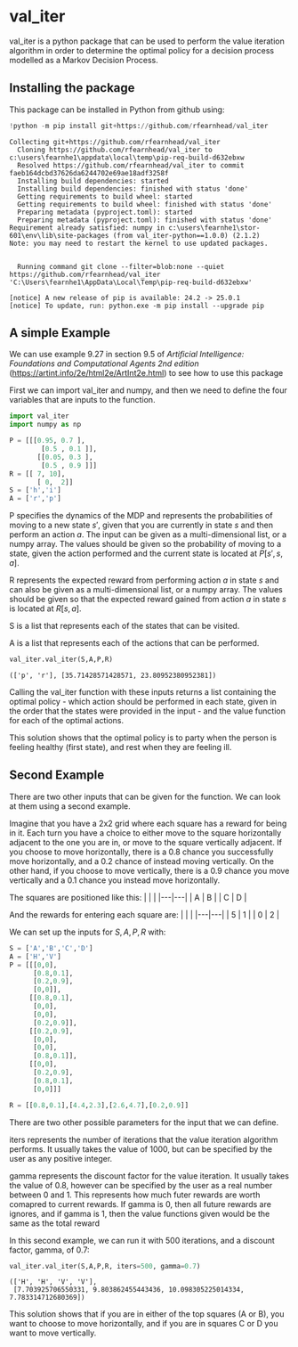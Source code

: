 # val_iter

val_iter is a python package that can be used to perform the value iteration algorithm in order to determine the optimal policy for a decision process modelled as a Markov Decision Process.

## Installing the package

This package can be installed in Python from github using:


```python
!python -m pip install git+https://github.com/rfearnhead/val_iter
```

    Collecting git+https://github.com/rfearnhead/val_iter
      Cloning https://github.com/rfearnhead/val_iter to c:\users\fearnhe1\appdata\local\temp\pip-req-build-d632ebxw
      Resolved https://github.com/rfearnhead/val_iter to commit faeb164dcbd37626da6244702e69ae18adf3258f
      Installing build dependencies: started
      Installing build dependencies: finished with status 'done'
      Getting requirements to build wheel: started
      Getting requirements to build wheel: finished with status 'done'
      Preparing metadata (pyproject.toml): started
      Preparing metadata (pyproject.toml): finished with status 'done'
    Requirement already satisfied: numpy in c:\users\fearnhe1\stor-601\env\lib\site-packages (from val_iter-python==1.0.0) (2.1.2)
    Note: you may need to restart the kernel to use updated packages.
    

      Running command git clone --filter=blob:none --quiet https://github.com/rfearnhead/val_iter 'C:\Users\fearnhe1\AppData\Local\Temp\pip-req-build-d632ebxw'
    
    [notice] A new release of pip is available: 24.2 -> 25.0.1
    [notice] To update, run: python.exe -m pip install --upgrade pip
    

## A simple Example

We can use example 9.27 in section 9.5 of *Artificial Intelligence: Foundations and Computational Agents 2nd edition* (https://artint.info/2e/html2e/ArtInt2e.html) to see how to use this package

First we can import val_iter and numpy, and then we need to define the four variables that are inputs to the function.


```python
import val_iter
import numpy as np

```


```python
P = [[[0.95, 0.7 ],
        [0.5 , 0.1 ]],
       [[0.05, 0.3 ],
        [0.5 , 0.9 ]]]  
R = [[ 7, 10],
       [ 0,  2]]
S = ['h','i']
A = ['r','p']

```

P specifies the dynamics of the MDP and represents the probabilities of moving to a new state $s'$, given that you are currently in state $s$ and then perform an action $a$. The input can be given as a multi-dimensional list, or a numpy array. The values should be given so the probability of moving to a state, given the action performed and the current state is located at $P[s',s,a]$.

R represents the expected reward from performing action $a$ in state $s$ and can also be given as a multi-dimensional list, or a numpy array. The values should be given so that the expected reward gained from action $a$ in state $s$ is located at $R[s,a].$

S is a list that represents each of the states that can be visited.

A is a list that represents each of the actions that can be performed.


```python
val_iter.val_iter(S,A,P,R)
```




    (['p', 'r'], [35.71428571428571, 23.80952380952381])



Calling the val_iter function with these inputs returns a list containing the optimal policy - which action should be performed in each state, given in the order that the states were provided in the input - and the value function for each of the optimal actions.

This solution shows that the optimal policy is to party when the person is feeling healthy (first state), and rest when they are feeling ill.

## Second Example

There are two other inputs that can be given for the function. We can look at them using a second example.

Imagine that you have a 2x2 grid where each square has a reward for being in it. Each turn you have a choice to either move to the square horizontally adjacent to the one you are in, or move to the square vertically adjacent. If you choose to move horizontally, there is a 0.8 chance you successfully move horizontally, and a 0.2 chance of instead moving vertically. On the other hand, if you choose to move vertically, there is a 0.9 chance you move vertically and a 0.1 chance you instead move horizontally.


The squares are positioned like this:
| | |
|---|---|
| A | B |
| C | D |


And the rewards for entering each square are:
| | |
|---|---|
| 5 | 1 |
| 0 | 2 |


We can set up the inputs for $S,A,P,R$ with:


```python
S = ['A','B','C','D']
A = ['H','V']
P = [[[0,0],
      [0.8,0.1],
      [0.2,0.9],
      [0,0]],
     [[0.8,0.1],
      [0,0],
      [0,0],
      [0.2,0.9]],
     [[0.2,0.9],
      [0,0],
      [0,0],
      [0.8,0.1]],
     [[0,0],
      [0.2,0.9],
      [0.8,0.1],
      [0,0]]]        

R = [[0.8,0.1],[4.4,2.3],[2.6,4.7],[0.2,0.9]]   
```

There are two other possible parameters for the input that we can define.

iters represents the number of iterations that the value iteration algorithm performs. It usually takes the value of 1000, but can be specified by the user as any positive integer.

gamma represents the discount factor for the value iteration. It usually takes the value of 0.8, however can be specified by the user as a real number between 0 and 1. This represents how much futer rewards are worth comapred to current rewards. If gamma is 0, then all future rewards are ignores, and if gamma is 1, then the value functions given would be the same as the total reward



In this second example, we can run it with 500 iterations, and a discount factor, gamma, of 0.7:


```python
val_iter.val_iter(S,A,P,R, iters=500, gamma=0.7)
```




    (['H', 'H', 'V', 'V'],
     [7.703925706550331, 9.803862455443436, 10.098305225014334, 7.783314712680369])



This solution shows that if you are in either of the top squares (A or B), you want to choose to move horizontally, and if you are in squares C or D you want to move vertically.
